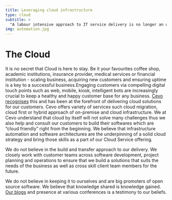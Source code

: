 ```yaml
---
title: Leveraging cloud infrastructure
type: cloud
subtitle: >
  "A labour intensive approach to IT service delivery is no longer an option and those that persist are already behind. Automating your processes and systems reduces your cycle times and will provide your business with the competitive advantage to stay ahead".
img: automation.jpg
---
```


# The Cloud

It is no secret that Cloud is here to stay. Be it your favourites coffee shop, academic institutions, insurance provider, medical services  or financial institution - scaling business, acquiring new customers and ensuring uptime is a key to a successful business.Engaging customers via compelling digital touch points such as web, mobile, kiosk, intelligent bots are increasingly crucial to keep a healthy and happy customer base for any business. [Cevo recognises](/cases/cloud) this and has been at the forefront of delivering cloud solutions for our customers. Cevo offers variety of services such cloud migration, cloud first or hybrid approach of on-premise and cloud infrastructure. We at Cevo understand that cloud by itself will not solve many challenges thus we also help and consult our customers to build their softwares which are “cloud friendly” right from the beginning. We believe that infrastructure automation and software architectures are the underpinning of a solid cloud strategy and bring those skills as a part of our Cloud Service offering.

We do not believe in the build and transfer approach to our delivery. We closely work with customer teams across software development, project planning and operations to ensure that we build a solutions that suits the needs of the business as well as cross skill client team members for the future.

We do not believe in keeping it to ourselves and are big promoters of open source software. We believe that knowledge shared is knowledge gained. [Our blogs](/categories/cloud) and presence at various conferences is a testimony to our beliefs.
